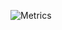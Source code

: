 ![Metrics](https://metrics.lecoq.io/Jaideep25-tech?template=classic&lines=1&achievements=1&repositories=1&tweets=1&repositories=100&repositories.batch=100&repositories.forks=false&repositories.affiliations=owner&achievements.threshold=C&achievements.secrets=true&achievements.display=detailed&achievements.limit=0&tweets.attachments=true&tweets.limit=2&tweets.user=thepranaygupta&config.timezone=Asia%2FKolkata)
